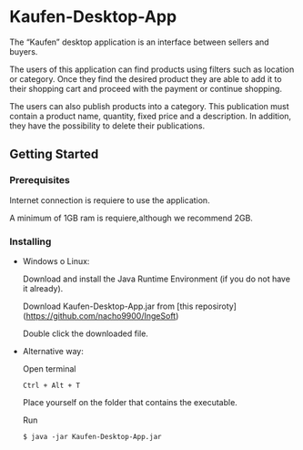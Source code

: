 # Kaufen-Desktop-App
The “Kaufen” desktop application is an interface between sellers and buyers.

The users of this application can find products using filters such as location or category. Once they find
the desired product they are able to add it to their shopping cart and proceed with the payment or continue shopping.

The users  can also publish products into a category. This publication must contain a product name, quantity, fixed price and a description. In addition, they have the possibility to delete their publications.


## Getting Started

### Prerequisites
Internet connection is requiere to use the application.

A minimum of 1GB ram is requiere,although we recommend 2GB.


### Installing
* Windows o Linux:

    Download and install the Java Runtime Environment (if you do not have it already).
    
    Download Kaufen-Desktop-App.jar from [this reposiroty] (https://github.com/nacho9900/IngeSoft)
    
    Double click the downloaded file.
    
        

* Alternative way:

    Open terminal
    ```
    Ctrl + Alt + T
    ```
    Place yourself on the folder that contains the executable.

    Run
    ```
    $ java -jar Kaufen-Desktop-App.jar
    ```


